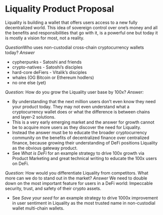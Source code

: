 # Liquality Product Proposal
Liquality is building a wallet that offers users access to a new fully decentralized world. This idea of sovereign control over one’s money and all the benefits and responsibilities that go with it, is a powerful one but today it is mostly a vision for most, not a reality. 

*Question*Who uses non-custodial cross-chain cryptocurrency wallets today?
*Answer*
- cypherpunks - Satoshi and friends
- crypto-natives - Satoshi’s disciples
- hard-core deFiers - Vitalik’s disciples
- whales (OG Bitcoin or Ethereum hodlers)
- no one else (yet)

*Question:* How do you grow the Liquality user base by 100x?
*Answer:* 
* By understanding that the next million users don’t even know they need your product today. They may not even understand what a cryptocurrency wallet does or what the difference is between chains and layer-2 solutions. 
* This is a very early emerging market and the answer for growth cannot be to acquire more users as they discover the need for Liquality. 
* Instead the answer must be to educate the broader cryptocurrency community on the benefits of decentralized finance over centralized finance, because growing their understanding of DeFi positions Liquality as the obvious gateway product.
* See *What is DeFi* for an example strategy to drive 100x growth via Product Marketing and great technical writing to educate the 100x users on DeFi.

*Question:* How would you differentiate Liquality from competitors. What more can we do to stand out in the market?
*Answer* We need to double down on the most important feature for users in a DeFi world: Impeccable security, trust, and safety of their crypto assets.
* See *Save your seed* for an example strategy to drive 1000x improvement in user sentiment in Liquality as the most trusted name in non-custodial wallet multi-chain wallets. 
